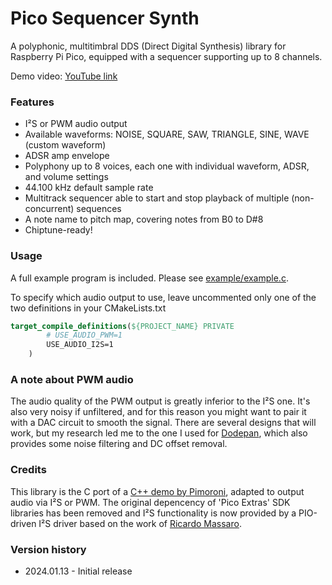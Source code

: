 # Pico Sequencer Synth
A polyphonic, multitimbral DDS (Direct Digital Synthesis) library for Raspberry Pi Pico, equipped with a sequencer supporting up to 8 channels.

Demo video: [YouTube link](https://www.youtube.com/watch?v=MUQ7loauSa0)


### Features
- I²S or PWM audio output
- Available waveforms: NOISE, SQUARE, SAW, TRIANGLE, SINE, WAVE (custom waveform)
- ADSR amp envelope
- Polyphony up to 8 voices, each one with individual waveform, ADSR, and volume settings
- 44.100 kHz default sample rate
- Multitrack sequencer able to start and stop playback of multiple (non-concurrent) sequences
- A note name to pitch map, covering notes from B0 to D#8
- Chiptune-ready!


### Usage
A full example program is included. Please see [example/example.c](/example/example.c).

To specify which audio output to use, leave uncommented only one of the two definitions in your CMakeLists.txt
```cmake
target_compile_definitions(${PROJECT_NAME} PRIVATE
        # USE_AUDIO_PWM=1
        USE_AUDIO_I2S=1
    )
```

### A note about PWM audio
The audio quality of the PWM output is greatly inferior to the I²S one. It's also very noisy if unfiltered, and for this reason you might want to pair it with a DAC circuit to smooth the signal. There are several designs that will work, but my research led me to the one I used for [Dodepan](https://github.com/TuriSc/Dodepan), which also provides some noise filtering and DC offset removal. 


### Credits
This library is the C port of a [C++ demo by Pimoroni](https://github.com/pimoroni/pimoroni-pico/tree/main/examples/pico_audio), adapted to output audio via I²S or PWM. The original depencency of 'Pico Extras' SDK libraries has been removed and I²S functionality is now provided by a PIO-driven I²S driver based on the work of [Ricardo Massaro](https://github.com/moefh/).


### Version history
- 2024.01.13 - Initial release
